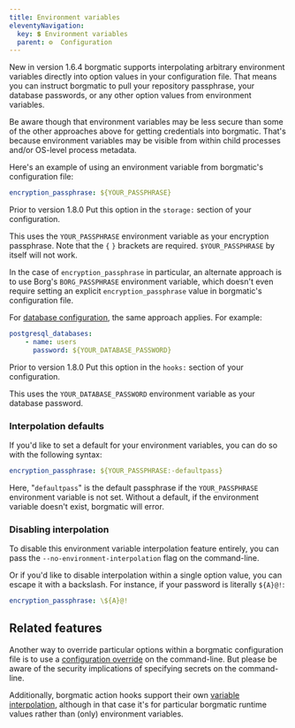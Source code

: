 ```yaml
---
title: Environment variables
eleventyNavigation:
  key: 💲 Environment variables
  parent: ⚙️  Configuration
---
```

<span class="minilink minilink-addedin">New in version 1.6.4</span> borgmatic
supports interpolating arbitrary environment variables directly into option
values in your configuration file. That means you can instruct borgmatic to
pull your repository passphrase, your database passwords, or any other option
values from environment variables.

Be aware though that environment variables may be less secure than some of the
other approaches above for getting credentials into borgmatic. That's because
environment variables may be visible from within child processes and/or OS-level
process metadata.

Here's an example of using an environment variable from borgmatic's
configuration file:

```yaml
encryption_passphrase: ${YOUR_PASSPHRASE}
```

<span class="minilink minilink-addedin">Prior to version 1.8.0</span> Put
this option in the `storage:` section of your configuration.

This uses the `YOUR_PASSPHRASE` environment variable as your encryption
passphrase. Note that the `{` `}` brackets are required. `$YOUR_PASSPHRASE` by
itself will not work.

In the case of `encryption_passphrase` in particular, an alternate approach
is to use Borg's `BORG_PASSPHRASE` environment variable, which doesn't even
require setting an explicit `encryption_passphrase` value in borgmatic's
configuration file.

For [database
configuration](https://torsion.org/borgmatic/how-to/backup-your-databases/),
the same approach applies. For example:

```yaml
postgresql_databases:
    - name: users
      password: ${YOUR_DATABASE_PASSWORD}
```

<span class="minilink minilink-addedin">Prior to version 1.8.0</span> Put
this option in the `hooks:` section of your configuration.

This uses the `YOUR_DATABASE_PASSWORD` environment variable as your database
password.


### Interpolation defaults

If you'd like to set a default for your environment variables, you can do so
with the following syntax:

```yaml
encryption_passphrase: ${YOUR_PASSPHRASE:-defaultpass}
```

Here, "`defaultpass`" is the default passphrase if the `YOUR_PASSPHRASE`
environment variable is not set. Without a default, if the environment
variable doesn't exist, borgmatic will error.


### Disabling interpolation

To disable this environment variable interpolation feature entirely, you can
pass the `--no-environment-interpolation` flag on the command-line.

Or if you'd like to disable interpolation within a single option value, you
can escape it with a backslash. For instance, if your password is literally
`${A}@!`:

```yaml
encryption_passphrase: \${A}@!
```


## Related features

Another way to override particular options within a borgmatic configuration
file is to use a [configuration
override](https://torsion.org/borgmatic/reference/configuration/overrides/)
on the command-line. But please be aware of the security implications of
specifying secrets on the command-line.

Additionally, borgmatic action hooks support their own [variable
interpolation](https://torsion.org/borgmatic/how-to/add-preparation-and-cleanup-steps-to-backups/#variable-interpolation),
although in that case it's for particular borgmatic runtime values rather than
(only) environment variables.
